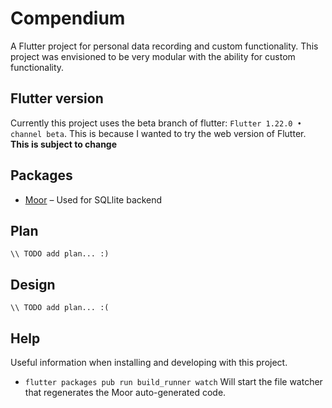 # Compendium

A Flutter project for personal data recording and custom functionality. This project was envisioned to be very modular with the ability for custom functionality.

## Flutter version

Currently this project uses the beta branch of flutter: `Flutter 1.22.0 • channel beta`. This is because I wanted to try the web version of Flutter. **This is subject to change**

## Packages

- [Moor](https://moor.simonbinder.eu/docs/getting-started/) – Used for SQLlite backend

## Plan

`\\ TODO add plan... :)`

## Design

`\\ TODO add plan... :(`

## Help

Useful information when installing and developing with this project.

- `flutter packages pub run build_runner watch` Will start the file watcher that regenerates the Moor auto-generated code.
  